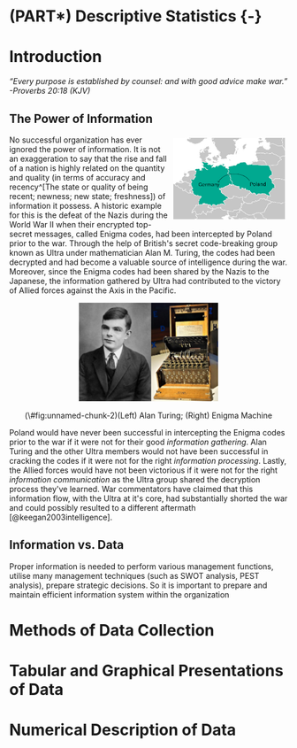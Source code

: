 # (PART\*) Descriptive Statistics {-}


# Introduction

<!-- __Goal__  -->

<!--  1. Communicate a deeper understanding of the usefulness of the procedures discussed in data collection and summarization -->
<!--  2. Create and generate different forms of graphical representations of data to convey information -->
_“Every purpose is established by counsel: and with good advice make war.” -Proverbs 20:18 (KJV)_

## The Power of Information

<img src="images/germany-poland.png" width="40%" style="float:right; padding:5px" />

No successful organization has ever ignored the power of information. It is not an exaggeration to say that the rise and fall of a nation is highly related on the quantity and quality (in terms of accuracy and recency^[The state or quality of being recent; newness; new state; freshness]) of information it possess. A historic example for this is the defeat of the Nazis during the World War II when their encrypted top-secret messages, called Enigma codes, had been intercepted by Poland prior to the war. Through the help of British's secret code-breaking group known as Ultra under mathematician Alan M. Turing, the codes had been decrypted and had become a valuable source of intelligence during the war. Moreover, since the Enigma codes had been shared by the Nazis to the Japanese, the information gathered by Ultra had contributed to the victory of Allied forces against the Axis in the Pacific. 

<div class="figure" style="text-align: center">
<img src="images/enigma-turing.png" alt="(Left) Alan Turing; (Right) Enigma Machine" width="50%" />
<p class="caption">(\#fig:unnamed-chunk-2)(Left) Alan Turing; (Right) Enigma Machine</p>
</div>

Poland would have never been successful in intercepting the Enigma codes prior to the war if it were not for their good _information gathering_. Alan Turing and the other Ultra members would not have been successful in cracking the codes if it were not for the right _information processing_. Lastly, the Allied forces would have not been victorious if it were not for the right _information communication_ as the Ultra group shared the decryption process they've learned. War commentators have claimed that this information flow, with the Ultra at it's core, had substantially shorted the war and could possibly resulted to a different aftermath [@keegan2003intelligence].


## Information vs. Data

Proper information is needed to perform various management functions, utilise many management techniques (such as SWOT analysis, PEST analysis), prepare strategic decisions. So it is important to prepare and maintain efficient information system within the organization




<!-- Efficiency and effectiveness of each decision are highly dependent on both the quality and quantity of information. -->

<!-- The most common definition of information is that it is data which is organized and specified for certain purpose, is accurate and timely, in a context which gives it value and importance and can possibly lead to widening of understanding on a subject or decrease uncertainty. Importance of information lies within a fact that it can affect decision making, behaviour or an outcome of certain event. For example, on a stock exchange if there is an information of company reporting significant decrease in profits the price of shares is falling not because of decrease itself but because of the information of it which causes share owners to sell their shares causing the decrease in price. -->

<!-- Proper information is needed to perform various management functions, utilise many management techniques (such as SWOT analysis, PEST analysis), prepare strategic decisions. So it is important do prepare and maintain efficient information system within the organization.  -->


<!-- ## The importance of data in decision-making -->

<!-- The ability to make effective decisions is crucial to an organization's survival in today's tumultuous business environment. In order for -->
<!-- firms to evaluate alternatives and make informed choices they must have -->
<!-- reliable and timely data upon which to make their decisions. Consequently, -->
<!-- the development of effective data management techniques is of central importance to an organization. Yet, many firms are learning that this is no -->
<!-- easy task as they find themselves inundated with nearly overwhelming -->
<!-- amounts of data. Assessing the specific data management issues firms face -->
<!-- and the development of an effective methodology to address these issues is -->
<!-- a central focus of this chapter. Specifically, this chapter explores data -->
<!-- management from a cybernetic approach and focuses on methods of transforming various forms of structured and semi-structured data into structured, useful data that an organization can utilize to make effective, informed decisions. -->


<!-- ## Impact of information on decision-making  -->

<!-- The quantity and quality of the information affects the efficiency and rationality of decisions. Choosing appropriate criteria for the selection of options (making a decision) is one of the fundamental problems of decision theory. One of the first selection criteria was established by the mainstream quantitative approach (operations research) and is on the search for the optimal solution, best under given circumstances. -->

<!-- The decision making process can be described as a process of transformation of information. Therefore, when considering the decision managers must take into account the issues of information processes, or more broadly, information and analysis of decision-making. This approach leads to following interpretation of the decision: -->

<!--   - Information is a kind of material for decision -->
<!--   - Any decision is also information for subsequent decisions -->
<!--   - The decision is information that causes action taken by subordinates or decisions of other managers. -->

<!-- Most of the information needed for managers is used to plan and control operations and to realization of their responsibility. Depending on the level in the hierarchy nature of the information needed by managers differs. Top management takes strategic decisions on major long-term perspective, and also formulate general objectives of the organization. At this level most useful information is obtained from the environment, and partly from inside information. Middle management makes tactical decisions and implements the policy set by the chief executives. They need internal and external information for both control and planning. Lower-level management (operational) mainly deals with current affairs, and therefore requires detailed inside information. Because the decision-making is a process of information processing, managers can be regarded as entities selecting and processing the information to make a decision.  -->


# Methods of Data Collection


# Tabular and Graphical Presentations of Data


# Numerical Description of Data


